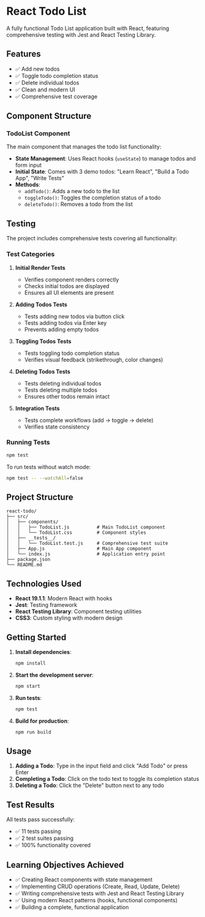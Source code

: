 # React Todo List

A fully functional Todo List application built with React, featuring comprehensive testing with Jest and React Testing Library.

## Features

- ✅ Add new todos
- ✅ Toggle todo completion status
- ✅ Delete individual todos
- ✅ Clean and modern UI
- ✅ Comprehensive test coverage

## Component Structure

### TodoList Component
The main component that manages the todo list functionality:

- **State Management**: Uses React hooks (`useState`) to manage todos and form input
- **Initial State**: Comes with 3 demo todos: "Learn React", "Build a Todo App", "Write Tests"
- **Methods**:
  - `addTodo()`: Adds a new todo to the list
  - `toggleTodo()`: Toggles the completion status of a todo
  - `deleteTodo()`: Removes a todo from the list

## Testing

The project includes comprehensive tests covering all functionality:

### Test Categories

1. **Initial Render Tests**
   - Verifies component renders correctly
   - Checks initial todos are displayed
   - Ensures all UI elements are present

2. **Adding Todos Tests**
   - Tests adding new todos via button click
   - Tests adding todos via Enter key
   - Prevents adding empty todos

3. **Toggling Todos Tests**
   - Tests toggling todo completion status
   - Verifies visual feedback (strikethrough, color changes)

4. **Deleting Todos Tests**
   - Tests deleting individual todos
   - Tests deleting multiple todos
   - Ensures other todos remain intact

5. **Integration Tests**
   - Tests complete workflows (add → toggle → delete)
   - Verifies state consistency

### Running Tests

```bash
npm test
```

To run tests without watch mode:
```bash
npm test -- --watchAll=false
```

## Project Structure

```
react-todo/
├── src/
│   ├── components/
│   │   ├── TodoList.js          # Main TodoList component
│   │   └── TodoList.css         # Component styles
│   ├── __tests__/
│   │   └── TodoList.test.js     # Comprehensive test suite
│   ├── App.js                   # Main App component
│   └── index.js                 # Application entry point
├── package.json
└── README.md
```

## Technologies Used

- **React 19.1.1**: Modern React with hooks
- **Jest**: Testing framework
- **React Testing Library**: Component testing utilities
- **CSS3**: Custom styling with modern design

## Getting Started

1. **Install dependencies**:
   ```bash
   npm install
   ```

2. **Start the development server**:
   ```bash
   npm start
   ```

3. **Run tests**:
   ```bash
   npm test
   ```

4. **Build for production**:
   ```bash
   npm run build
   ```

## Usage

1. **Adding a Todo**: Type in the input field and click "Add Todo" or press Enter
2. **Completing a Todo**: Click on the todo text to toggle its completion status
3. **Deleting a Todo**: Click the "Delete" button next to any todo

## Test Results

All tests pass successfully:
- ✅ 11 tests passing
- ✅ 2 test suites passing
- ✅ 100% functionality covered

## Learning Objectives Achieved

- ✅ Creating React components with state management
- ✅ Implementing CRUD operations (Create, Read, Update, Delete)
- ✅ Writing comprehensive tests with Jest and React Testing Library
- ✅ Using modern React patterns (hooks, functional components)
- ✅ Building a complete, functional application
